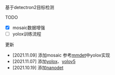 <!--
 * @Date: 2021-10-19 22:14:27
 * @Author: ChHanXiao
 * @Github: https://github.com/ChHanXiao
 * @LastEditors: ChHanXiao
 * @LastEditTime: 2021-11-09 21:20:27
 * @FilePath: /D2/README.md
-->
基于detectron2目标检测

TODO

 - [x] mosaic数据增强
 - [ ] yolox训练流程

更新
 - [2021.11.09] 添加mosaic 参考[mmdet](https://github.com/open-mmlab/mmdetection)中yolox实现
 - [2021.11.07] 添加[yolox](https://gitee.com/SearchSource/yolov5_yolox)、[yolov5](https://github.com/ultralytics/yolov5)
 - [2021.10.19] 添加[nanodet](https://github.com/RangiLyu/nanodet)
